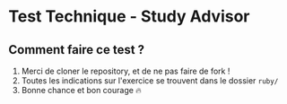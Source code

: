 # Test Technique - Study Advisor

## Comment faire ce test ?

1. Merci de cloner le repository, et de ne pas faire de fork !
2. Toutes les indications sur l'exercice se trouvent dans le dossier `ruby/`
3. Bonne chance et bon courage 🔥

